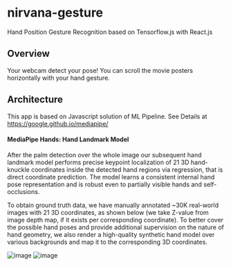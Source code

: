 # nirvana-gesture
Hand Position Gesture Recognition based on Tensorflow.js with React.js

## Overview
Your webcam detect your pose!
You can scroll the movie posters horizontally with your hand gesture.

## Architecture

This app is based on Javascript solution of ML Pipeline.
See Details at https://google.github.io/mediapipe/

#### MediaPipe Hands: Hand Landmark Model

After the palm detection over the whole image our subsequent hand landmark model performs precise keypoint localization of 21 3D hand-knuckle coordinates inside the detected hand regions via regression, that is direct coordinate prediction. The model learns a consistent internal hand pose representation and is robust even to partially visible hands and self-occlusions.

To obtain ground truth data, we have manually annotated ~30K real-world images with 21 3D coordinates, as shown below (we take Z-value from image depth map, if it exists per corresponding coordinate). To better cover the possible hand poses and provide additional supervision on the nature of hand geometry, we also render a high-quality synthetic hand model over various backgrounds and map it to the corresponding 3D coordinates.

![image]("https://github.com/jonychoi/nirvana-gesture/blob/main/src/images/hand_crops.png")
![image]("https://github.com/jonychoi/nirvana-gesture/blob/main/src/images/hand_landmarks.png")